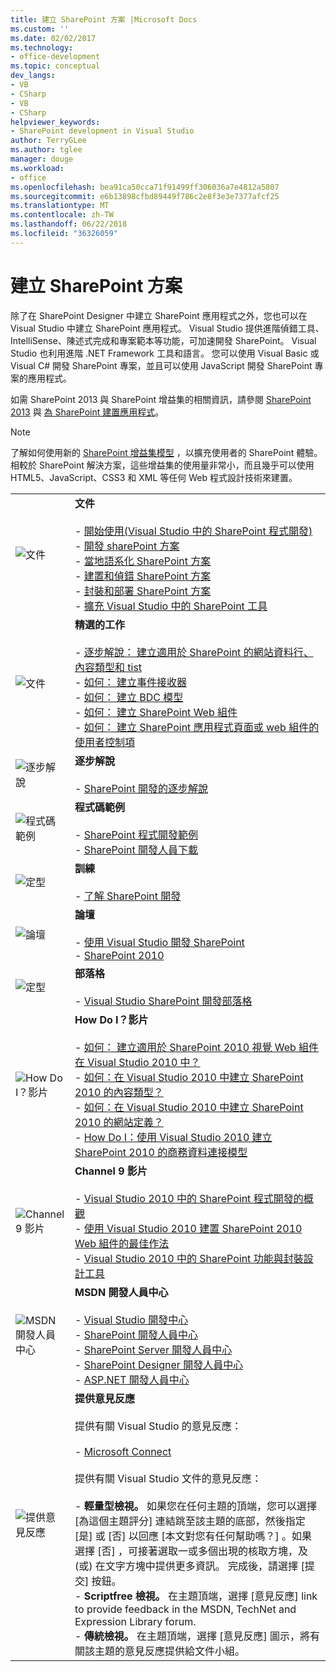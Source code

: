 ```yaml
---
title: 建立 SharePoint 方案 |Microsoft Docs
ms.custom: ''
ms.date: 02/02/2017
ms.technology:
- office-development
ms.topic: conceptual
dev_langs:
- VB
- CSharp
- VB
- CSharp
helpviewer_keywords:
- SharePoint development in Visual Studio
author: TerryGLee
ms.author: tglee
manager: douge
ms.workload:
- office
ms.openlocfilehash: bea91ca50cca71f91499ff306036a7e4812a5807
ms.sourcegitcommit: e6b13898cfbd89449f786c2e8f3e3e7377afcf25
ms.translationtype: MT
ms.contentlocale: zh-TW
ms.lasthandoff: 06/22/2018
ms.locfileid: "36326059"
---
```

# <a name="create-sharepoint-solutions"></a>建立 SharePoint 方案
  除了在 SharePoint Designer 中建立 SharePoint 應用程式之外，您也可以在 Visual Studio 中建立 SharePoint 應用程式。 Visual Studio 提供進階偵錯工具、IntelliSense、陳述式完成和專案範本等功能，可加速開發 SharePoint。 Visual Studio 也利用進階 .NET Framework 工具和語言。 您可以使用 Visual Basic 或 Visual C# 開發 SharePoint 專案，並且可以使用 JavaScript 開發 SharePoint 專案的應用程式。  
  
 如需 SharePoint 2013 與 SharePoint 增益集的相關資訊，請參閱 [SharePoint 2013](http://msdn.microsoft.com/library/jj162979.aspx) 與 [為 SharePoint 建置應用程式](http://msdn.microsoft.com/library/office/apps/jj163230%28v=office.15%29.aspx)。  
  
> [!NOTE]  
>  了解如何使用新的 [SharePoint 增益集模型](https://msdn.microsoft.com/library/office/fp179930.aspx) ，以擴充使用者的 SharePoint 體驗。 相較於 SharePoint 解決方案，這些增益集的使用量非常小，而且幾乎可以使用 HTML5、JavaScript、CSS3 和 XML 等任何 Web 程式設計技術來建置。  
  
|||  
|-|-|  
|![文件](../sharepoint/media/vs-icon-documentation.gif "文件")|**文件**<br /><br /> -   [開始使用&#40;Visual Studio 中的 SharePoint 程式開發&#41;](../sharepoint/getting-started-sharepoint-development-in-visual-studio.md)<br />-   [開發 sharePoint 方案](../sharepoint/developing-sharepoint-solutions.md)<br />-   [當地語系化 SharePoint 方案](../sharepoint/localizing-sharepoint-solutions.md)<br />-   [建置和偵錯 SharePoint 方案](../sharepoint/building-and-debugging-sharepoint-solutions.md)<br />-   [封裝和部署 SharePoint 方案](../sharepoint/packaging-and-deploying-sharepoint-solutions.md)<br />-   [擴充 Visual Studio 中的 SharePoint 工具](../sharepoint/extending-the-sharepoint-tools-in-visual-studio.md)|  
|![文件](../sharepoint/media/vs-icon-documentation.gif "文件")|**精選的工作**<br /><br /> -   [逐步解說： 建立適用於 SharePoint 的網站資料行、 內容類型和 tist](../sharepoint/walkthrough-create-a-site-column-content-type-and-list-for-sharepoint.md)<br />-   [如何： 建立事件接收器](../sharepoint/how-to-create-an-event-receiver.md)<br />-   [如何： 建立 BDC 模型](../sharepoint/how-to-create-a-bdc-model.md)<br />-   [如何： 建立 SharePoint Web 組件](../sharepoint/how-to-create-a-sharepoint-web-part.md)<br />-   [如何： 建立 SharePoint 應用程式頁面或 web 組件的使用者控制項](../sharepoint/how-to-create-a-user-control-for-a-sharepoint-application-page-or-web-part.md)|  
|![逐步解說](../sharepoint/media/vs-icon-walkthroughs.gif "逐步解說")|**逐步解說**<br /><br /> -   [SharePoint 開發的逐步解說](../sharepoint/sharepoint-development-walkthroughs.md)|  
|![程式碼範例](../sharepoint/media/vs-icon-codesamples.gif "程式碼範例")|**程式碼範例**<br /><br /> -   [SharePoint 程式開發範例](../sharepoint/sharepoint-development-samples.md)<br />-   [SharePoint 開發人員下載](http://msdn.microsoft.com/sharepoint/aa905690.aspx)|  
|![定型](../sharepoint/media/vs-icon-training.gif "訓練")|**訓練**<br /><br /> -   [了解 SharePoint 開發](http://msdn.microsoft.com/sharepoint/aa905692.aspx)|  
|![論壇](../sharepoint/media/vs-icon-forums.gif "論壇")|**論壇**<br /><br /> -   [使用 Visual Studio 開發 SharePoint](http://social.msdn.microsoft.com/Forums/vssharepointdevelopment/threads)<br />-   [SharePoint 2010](http://social.msdn.microsoft.com/Forums/category/sharepoint2010,sharepoint/)|  
|![定型](../sharepoint/media/vs-icon-training.gif "訓練")|**部落格**<br /><br /> -   [Visual Studio SharePoint 開發部落格](http://blogs.msdn.com/b/vssharepointtoolsblog/)|  
|![How Do I？影片](../sharepoint/media/vs-icon-howdoivideos.gif "How Do I？影片")|**How Do I？影片**<br /><br /> -   [如何： 建立適用於 SharePoint 2010 視覺 Web 組件在 Visual Studio 2010 中？](http://msdn.microsoft.com/vstudio/ff623014.aspx)<br />-   [如何：在 Visual Studio 2010 中建立 SharePoint 2010 的內容類型？](http://msdn.microsoft.com/vstudio/ff623016.aspx)<br />-   [如何：在 Visual Studio 2010 中建立 SharePoint 2010 的網站定義？](http://msdn.microsoft.com/vstudio/ff623012.aspx)<br />-   [How Do I：使用 Visual Studio 2010 建立 SharePoint 2010 的商務資料連接模型](http://msdn.microsoft.com/vstudio/ff623022.aspx)|  
|![Channel 9 影片](../sharepoint/media/vs-icon-channel9videos.gif "Channel 9 影片")|**Channel 9 影片**<br /><br /> -   [Visual Studio 2010 中的 SharePoint 程式開發的概觀](http://channel9.msdn.com/posts/funkyonex/Overview-of-SharePoint-Development-in-Visual-Studio-2010/)<br />-   [使用 Visual Studio 2010 建置 SharePoint 2010 Web 組件的最佳作法](http://channel9.msdn.com/posts/funkyonex/Best-Practices-on-Building-SharePoint-2010-Web-Parts-with-Visual-Studio-2010/)<br />-   [Visual Studio 2010 中的 SharePoint 功能與封裝設計工具](http://channel9.msdn.com/posts/funkyonex/SharePoint-Feature-and-Package-Designers-in-Visual-Studio-2010/)|  
|![MSDN 開發人員中心](../sharepoint/media/vs-icon-msdndevcenter.gif "MSDN 開發人員中心")|**MSDN 開發人員中心**<br /><br /> -   [Visual Studio 開發中心](http://msdn.microsoft.com/vstudio/default.aspx)<br />-   [SharePoint 開發人員中心](http://msdn.microsoft.com/sharepoint/default.aspx)<br />-   [SharePoint Server 開發人員中心](http://msdn.microsoft.com/office/aa905503.aspx)<br />-   [SharePoint Designer 開發人員中心](http://msdn.microsoft.com/office/bb421303.aspx)<br />-   [ASP.NET 開發人員中心](http://msdn.microsoft.com/aa336522.aspx)|  
|![提供意見反應](../sharepoint/media/vs-icon-feedback.gif "提供意見反應")|**提供意見反應**<br /><br /> 提供有關 Visual Studio 的意見反應：<br /><br /> -   [Microsoft Connect](http://go.microsoft.com/fwlink/?LinkID=150463)<br /><br /> 提供有關 Visual Studio 文件的意見反應：<br /><br /> -   **輕量型檢視。** 如果您在任何主題的頂端，您可以選擇 [為這個主題評分]  連結跳至該主題的底部，然後指定 [是]  或 [否]  以回應 [本文對您有任何幫助嗎？]  。如果選擇 [否] ，可接著選取一或多個出現的核取方塊，及 (或) 在文字方塊中提供更多資訊。 完成後，請選擇 [提交]  按鈕。<br />-   **Scriptfree 檢視。** 在主題頂端，選擇 [意見反應]  link to provide feedback in the MSDN, TechNet and Expression Library  forum.<br />-   **傳統檢視。** 在主題頂端，選擇 [意見反應]  圖示，將有關該主題的意見反應提供給文件小組。|  
  
 